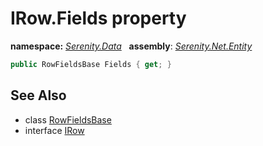 # IRow.Fields property
**namespace:** *[Serenity.Data](../../README.md#serenity.data-namespace)*   **assembly**: *[Serenity.Net.Entity](../../README.md)*

```csharp
public RowFieldsBase Fields { get; }
```

## See Also

* class [RowFieldsBase](../RowFieldsBase.md)
* interface [IRow](../IRow.md)